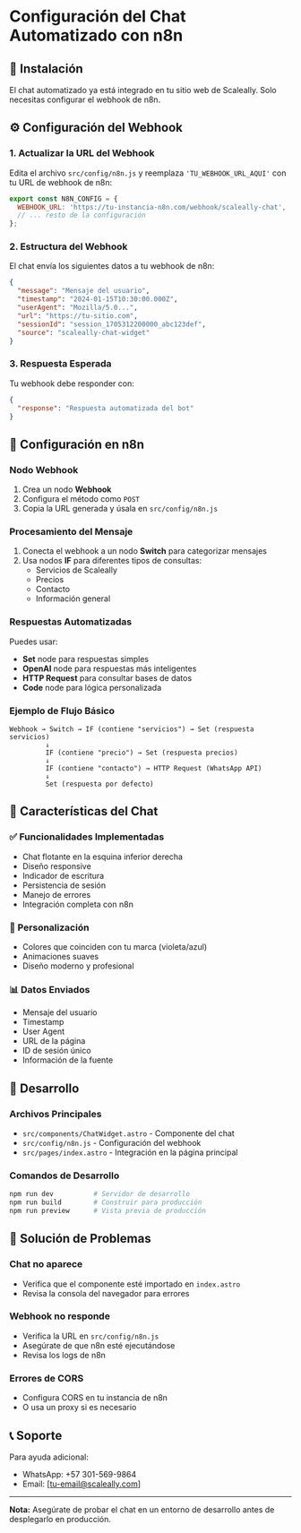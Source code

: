 # Configuración del Chat Automatizado con n8n

## 🚀 Instalación

El chat automatizado ya está integrado en tu sitio web de Scaleally. Solo necesitas configurar el webhook de n8n.

## ⚙️ Configuración del Webhook

### 1. Actualizar la URL del Webhook

Edita el archivo `src/config/n8n.js` y reemplaza `'TU_WEBHOOK_URL_AQUI'` con tu URL de webhook de n8n:

```javascript
export const N8N_CONFIG = {
  WEBHOOK_URL: 'https://tu-instancia-n8n.com/webhook/scaleally-chat',
  // ... resto de la configuración
};
```

### 2. Estructura del Webhook

El chat envía los siguientes datos a tu webhook de n8n:

```json
{
  "message": "Mensaje del usuario",
  "timestamp": "2024-01-15T10:30:00.000Z",
  "userAgent": "Mozilla/5.0...",
  "url": "https://tu-sitio.com",
  "sessionId": "session_1705312200000_abc123def",
  "source": "scaleally-chat-widget"
}
```

### 3. Respuesta Esperada

Tu webhook debe responder con:

```json
{
  "response": "Respuesta automatizada del bot"
}
```

## 🤖 Configuración en n8n

### Nodo Webhook
1. Crea un nodo **Webhook**
2. Configura el método como `POST`
3. Copia la URL generada y úsala en `src/config/n8n.js`

### Procesamiento del Mensaje
1. Conecta el webhook a un nodo **Switch** para categorizar mensajes
2. Usa nodos **IF** para diferentes tipos de consultas:
   - Servicios de Scaleally
   - Precios
   - Contacto
   - Información general

### Respuestas Automatizadas
Puedes usar:
- **Set** node para respuestas simples
- **OpenAI** node para respuestas más inteligentes
- **HTTP Request** para consultar bases de datos
- **Code** node para lógica personalizada

### Ejemplo de Flujo Básico
```
Webhook → Switch → IF (contiene "servicios") → Set (respuesta servicios)
         ↓
         IF (contiene "precio") → Set (respuesta precios)
         ↓
         IF (contiene "contacto") → HTTP Request (WhatsApp API)
         ↓
         Set (respuesta por defecto)
```

## 📱 Características del Chat

### ✅ Funcionalidades Implementadas
- Chat flotante en la esquina inferior derecha
- Diseño responsive
- Indicador de escritura
- Persistencia de sesión
- Manejo de errores
- Integración completa con n8n

### 🎨 Personalización
- Colores que coinciden con tu marca (violeta/azul)
- Animaciones suaves
- Diseño moderno y profesional

### 📊 Datos Enviados
- Mensaje del usuario
- Timestamp
- User Agent
- URL de la página
- ID de sesión único
- Información de la fuente

## 🔧 Desarrollo

### Archivos Principales
- `src/components/ChatWidget.astro` - Componente del chat
- `src/config/n8n.js` - Configuración del webhook
- `src/pages/index.astro` - Integración en la página principal

### Comandos de Desarrollo
```bash
npm run dev          # Servidor de desarrollo
npm run build        # Construir para producción
npm run preview      # Vista previa de producción
```

## 🚨 Solución de Problemas

### Chat no aparece
- Verifica que el componente esté importado en `index.astro`
- Revisa la consola del navegador para errores

### Webhook no responde
- Verifica la URL en `src/config/n8n.js`
- Asegúrate de que n8n esté ejecutándose
- Revisa los logs de n8n

### Errores de CORS
- Configura CORS en tu instancia de n8n
- O usa un proxy si es necesario

## 📞 Soporte

Para ayuda adicional:
- WhatsApp: +57 301-569-9864
- Email: [tu-email@scaleally.com]

---

**Nota:** Asegúrate de probar el chat en un entorno de desarrollo antes de desplegarlo en producción. 